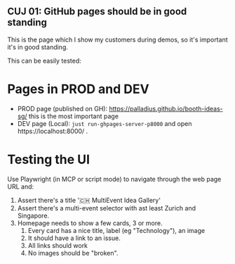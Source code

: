 ## CUJ 01: GitHub pages should be in good standing


This is the page which I show my customers during demos, so it's important it's in good standing.

This can be easily tested:

# Pages in PROD and DEV

* PROD page (published on GH): https://palladius.github.io/booth-ideas-sg/ this is the most important page
* DEV page (Local): `just run-ghpages-server-p8000` and open https://localhost:8000/ .


# Testing the UI

Use Playwright (in MCP or script mode) to navigate through the web page URL and:

1. Assert there's a title '🇨🇭 MultiEvent Idea Gallery'
2. Assert there's a multi-event selector with ast least Zurich and Singapore.
3. Homepage needs to show a few cards, 3 or more.
   1. Every card has a nice title, label (eg "Technology"), an image
   2. It should have a link to an issue.
   3. All links should work
   4. No images should be "broken".
